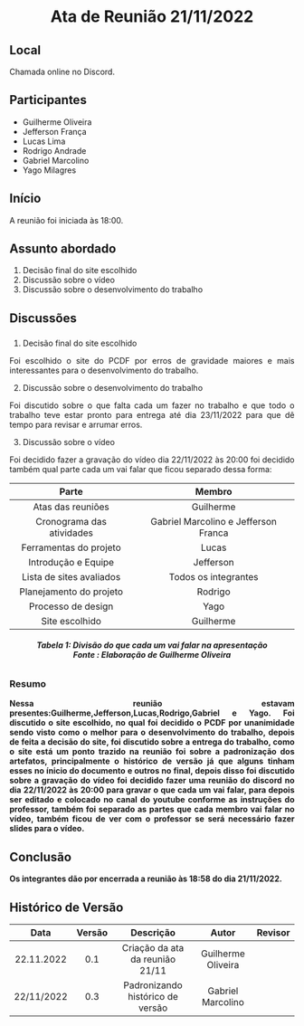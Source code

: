 <h1 align="center">Ata de Reunião 21/11/2022</h1>

## Local

Chamada online no Discord.

## Participantes
- Guilherme Oliveira
- Jefferson França 
- Lucas Lima
- Rodrigo Andrade
- Gabriel Marcolino
- Yago Milagres

## Início

A reunião foi iniciada às 18:00.

## Assunto abordado

1. Decisão final do site escolhido
2. Discussão sobre o vídeo
3. Discussão sobre o desenvolvimento do trabalho
 

## Discussões

### 
1. Decisão final do site escolhido 
<p style="text-align: justify;">Foi escolhido o site do PCDF por erros de gravidade maiores e mais interessantes para o desenvolvimento do trabalho.</p>

2. Discussão sobre o desenvolvimento do trabalho
<p style="text-align: justify;">Foi discutido sobre o que falta cada um fazer no trabalho e que todo o trabalho teve estar pronto para entrega até dia 23/11/2022 para que dê tempo para revisar e arrumar erros.</p>

3. Discussão sobre o vídeo
<p style="text-align: justify;">Foi decidido fazer a gravação do vídeo dia 22/11/2022 às 20:00 foi decidido também qual parte cada um vai falar que ficou separado dessa forma: 
</p>


|           Parte           |                Membro                |
| :-----------------------: | :----------------------------------: |
|     Atas das reuniões     |              Guilherme               |
| Cronograma das atividades | Gabriel Marcolino e Jefferson Franca |
|  Ferramentas do projeto   |                Lucas                 |
|    Introdução e Equipe    |              Jefferson               |
| Lista de sites avaliados  |         Todos os integrantes         |
|  Planejamento do projeto  |               Rodrigo                |
|    Processo de design     |                 Yago                 |
|      Site escolhido       |              Guilherme               |

<figcaption align='center'>
   <h6><b>Tabela 1: Divisão do que cada um vai falar na apresentação<br>Fonte : Elaboração de Guilherme Oliveira</br></h6>
</figcaption>


### Resumo
<p style="text-align: justify;">
Nessa reunião estavam presentes:Guilherme,Jefferson,Lucas,Rodrigo,Gabriel e Yago. Foi discutido o site escolhido, no qual foi decidido o PCDF por unanimidade sendo visto como o melhor para o desenvolvimento do trabalho, depois de feita a decisão do site, foi discutido sobre a entrega do trabalho, como o site está um ponto trazido na reunião foi sobre a padronização dos artefatos, principalmente o histórico de versão já que alguns tinham esses no ínicio do documento e outros no final, depois disso foi discutido sobre a gravação do vídeo foi decidido fazer uma reunião do discord no dia 22/11/2022 às 20:00 para gravar o que cada um vai falar, para depois ser editado e colocado no canal do youtube conforme as instruções do professor, também foi separado as partes que cada membro vai falar no vídeo, também ficou de ver com o professor se será necessário fazer slides para o vídeo.




</p>

## Conclusão
Os integrantes dão por encerrada a reunião às 18:58 do dia 21/11/2022.


## Histórico de Versão

|    Data    | Versão |            Descrição             |       Autor        | Revisor |
| :--------: | :----: | :------------------------------: | :----------------: | :-----: |
| 22.11.2022 |  0.1   | Criação da ata da reunião 21/11  | Guilherme Oliveira |         |
| 22/11/2022 |  0.3   | Padronizando histórico de versão | Gabriel Marcolino  |         |

